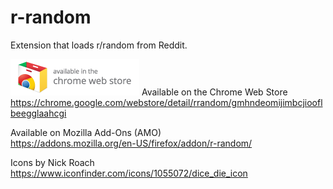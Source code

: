 # r-random
Extension that loads r/random from Reddit.

![Chrome Web Store](https://raw.githubusercontent.com/loganmarchione/r-random/master/icon_chrome_web_store.png)
Available on the Chrome Web Store  
https://chrome.google.com/webstore/detail/rrandom/gmhndeomijimbcjiooflbeegglaahcgi

Available on Mozilla Add-Ons (AMO)  
https://addons.mozilla.org/en-US/firefox/addon/r-random/

Icons by Nick Roach  
https://www.iconfinder.com/icons/1055072/dice_die_icon
